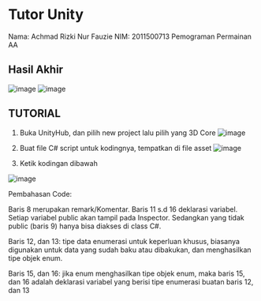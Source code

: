 # Tutor Unity
Nama: Achmad Rizki Nur Fauzie
NIM: 2011500713
Pemograman Permainan AA

## Hasil Akhir
![image](https://user-images.githubusercontent.com/75843138/195971597-5d942fee-13d0-4753-af97-bf0429d99e53.png)
![image](https://user-images.githubusercontent.com/75843138/195971608-adfee876-5105-4d6a-baa8-6c42af0d5f45.png)

## TUTORIAL
1. Buka UnityHub, dan pilih new project lalu pilih yang 3D Core
![image](https://user-images.githubusercontent.com/75843138/195971710-b81029a9-003f-4962-8cc8-bc20b776df19.png)

2. Buat file C# script untuk kodingnya, tempatkan di file asset
![image](https://user-images.githubusercontent.com/75843138/195971799-940aac21-f6d2-46ae-97b5-d421d51320ae.png)

3. Ketik kodingan dibawah

![image](https://user-images.githubusercontent.com/75843138/195971909-61f57257-1a40-4f0d-aecb-290022ca205d.png)

Pembahasan Code:

Baris 8 merupakan remark/Komentar. Baris 11 s.d 16 deklarasi variabel. Setiap variabel public akan tampil pada Inspector. Sedangkan yang tidak public (baris 9) hanya bisa diakses di class C#.

Baris 12, dan 13: tipe data enumerasi untuk keperluan khusus, biasanya digunakan untuk data yang sudah baku atau dibakukan, dan menghasilkan tipe objek enum.

Baris 15, dan 16: jika enum menghasilkan tipe objek enum, maka baris 15, dan 16 adalah deklarasi variabel yang berisi tipe enumerasi buatan baris 12, dan 13

